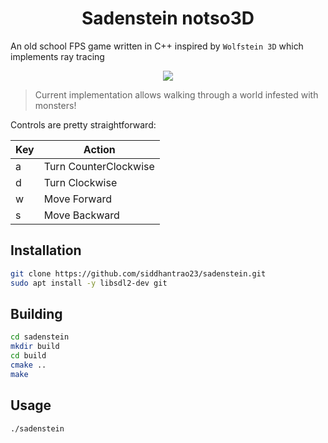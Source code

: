 <h1 align="center">Sadenstein notso3D</h1>
<p>
</p>

An old school FPS game written in C++ inspired by `Wolfstein 3D` which implements ray tracing

<p align="center">
  <img src="https://github.com/siddhantrao23/sadenstein/blob/master/res/walkthrough.gif"/>
</p>

> Current implementation allows walking through a world infested with monsters!  

Controls are pretty straightforward:

Key | Action | 
--- | --- 
a | Turn CounterClockwise 
d | Turn Clockwise
w | Move Forward
s | Move Backward

## Installation

```sh
git clone https://github.com/siddhantrao23/sadenstein.git
sudo apt install -y libsdl2-dev git
```

## Building

```sh
cd sadenstein
mkdir build
cd build
cmake ..
make
```

## Usage

```sh
./sadenstein
```
